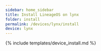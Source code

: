 ```yaml
---
sidebar: home_sidebar
title: Install LineageOS on lynx
folder: install
permalink: /devices/lynx/install
device: lynx
---
```

{% include templates/device_install.md %}
